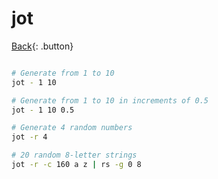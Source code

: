# jot

[Back](../index.md#jot){: .button}

```bash

# Generate from 1 to 10
jot - 1 10

# Generate from 1 to 10 in increments of 0.5
jot - 1 10 0.5

# Generate 4 random numbers
jot -r 4

# 20 random 8-letter strings
jot -r -c 160 a z | rs -g 0 8
```
